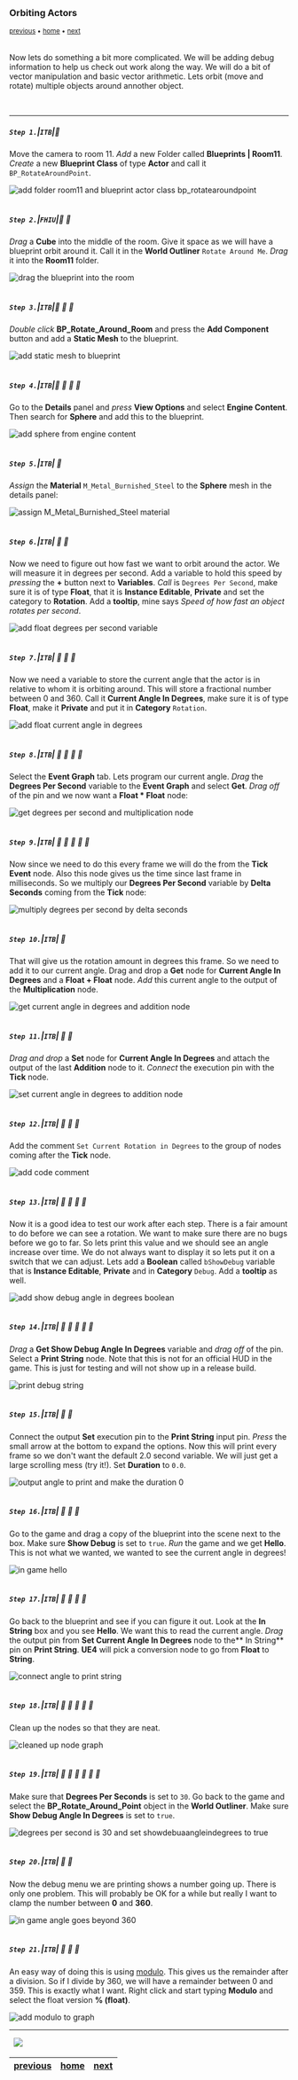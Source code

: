 <img src="https://via.placeholder.com/1000x4/45D7CA/45D7CA" alt="drawing" height="4px"/>

### Orbiting Actors

<sub>[previous](../interface-ii/README.md#user-content-communicate-through-interface-ii) • [home](../README.md#user-content-ue4-blueprints) • [next](../orbiting-actors-ii/README.md#user-content-orbiting-actors-ii)</sub>

<img src="https://via.placeholder.com/1000x4/45D7CA/45D7CA" alt="drawing" height="4px"/>

Now lets do something a bit more complicated. We will be adding debug information to help us check out work along the way. We will do a bit of vector manipulation and basic vector arithmetic. Lets orbit (move and rotate) multiple objects around annother object.

<br>

---


##### `Step 1.`\|`ITB`|:small_blue_diamond:

Move the camera to room 11. *Add* a new Folder called **Blueprints | Room11**. *Create* a new **Blueprint Class** of type **Actor** and call it `BP_RotateAroundPoint`.

![add folder room11 and blueprint actor class bp_rotatearoundpoint](images/CreateNewActorRotateAroundPtRm15.jpg)

<img src="https://via.placeholder.com/500x2/45D7CA/45D7CA" alt="drawing" height="2px" alt = ""/>

##### `Step 2.`\|`FHIU`|:small_blue_diamond: :small_blue_diamond: 

*Drag* a **Cube** into the middle of the room. Give it space as we will have a blueprint orbit around it. Call it in the **World Outliner** `Rotate Around Me`. *Drag* it into the **Room11** folder. 

![drag the blueprint into the room](images/DropBoxInRm15.jpg)

<img src="https://via.placeholder.com/500x2/45D7CA/45D7CA" alt="drawing" height="2px" alt = ""/>

##### `Step 3.`\|`ITB`|:small_blue_diamond: :small_blue_diamond: :small_blue_diamond:

*Double click* **BP_Rotate_Around_Room** and press the **Add Component** button and add a **Static Mesh** to the blueprint.

![add static mesh to blueprint](images/AddStaticMeshToBPRm15.jpg)

<img src="https://via.placeholder.com/500x2/45D7CA/45D7CA" alt="drawing" height="2px" alt = ""/>

##### `Step 4.`\|`ITB`|:small_blue_diamond: :small_blue_diamond: :small_blue_diamond: :small_blue_diamond:

Go to the **Details** panel and *press* **View Options** and select **Engine Content**. Then search for **Sphere** and add this to the blueprint.

![add sphere from engine content](images/EngineContentSphereRm15.jpg)

<img src="https://via.placeholder.com/500x2/45D7CA/45D7CA" alt="drawing" height="2px" alt = ""/>

##### `Step 5.`\|`ITB`| :small_orange_diamond:

*Assign* the **Material** `M_Metal_Burnished_Steel` to the **Sphere** mesh in the details panel:

![assign M_Metal_Burnished_Steel material](images/EngineContentSphereRm15.jpg)

<img src="https://via.placeholder.com/500x2/45D7CA/45D7CA" alt="drawing" height="2px" alt = ""/>

##### `Step 6.`\|`ITB`| :small_orange_diamond: :small_blue_diamond:

Now we need to figure out how fast we want to orbit around the actor. We will measure it in degrees per second. Add a variable to hold this speed by *pressing* the **+** button next to **Variables**. *Call* is `Degrees Per Second`, make sure it is of type **Float**, that it is **Instance Editable**, **Private** and set the category to **Rotation**. Add a **tooltip**, mine says *Speed of how fast an object rotates per second*.

![add float degrees per second variable](images/AddDegreesPerSecondRm15.jpg)

<img src="https://via.placeholder.com/500x2/45D7CA/45D7CA" alt="drawing" height="2px" alt = ""/>

##### `Step 7.`\|`ITB`| :small_orange_diamond: :small_blue_diamond: :small_blue_diamond:

Now we need a variable to store the current angle that the actor is in relative to whom it is orbiting around. This will store a fractional number between 0 and 360. Call it **Current Angle In Degrees**, make sure it is of type **Float**, make it **Private** and put it in **Category** `Rotation`.

![add float current angle in degrees](images/CurrentAngleInDegreesRm15.jpg)

<img src="https://via.placeholder.com/500x2/45D7CA/45D7CA" alt="drawing" height="2px" alt = ""/>

##### `Step 8.`\|`ITB`| :small_orange_diamond: :small_blue_diamond: :small_blue_diamond: :small_blue_diamond:

Select the **Event Graph** tab. Lets program our current angle. *Drag* the **Degrees Per Second** variable to the **Event Graph** and select **Get**. *Drag off* of the pin and we now want a **Float * Float** node:

![get degrees per second and multiplication node](images/DegreesThenFloatRm15.jpg)

<img src="https://via.placeholder.com/500x2/45D7CA/45D7CA" alt="drawing" height="2px" alt = ""/>

##### `Step 9.`\|`ITB`| :small_orange_diamond: :small_blue_diamond: :small_blue_diamond: :small_blue_diamond: :small_blue_diamond:

Now since we need to do this every frame we will do the from the **Tick Event** node. Also this node gives us the time since last frame in milliseconds. So we multiply our **Degrees Per Second** variable by **Delta Seconds** coming from the **Tick** node:

![multiply degrees per second by delta seconds](images/MultiplyDegreesByDeltaRm15.jpg)

<img src="https://via.placeholder.com/500x2/45D7CA/45D7CA" alt="drawing" height="2px" alt = ""/>

##### `Step 10.`\|`ITB`| :large_blue_diamond:

That will give us the rotation amount in degrees this frame. So we need to add it to our current angle. Drag and drop a **Get** node for **Current Angle In Degrees** and a **Float + Float** node. *Add* this current angle to the output of the **Multiplication** node.

![get current angle in degrees and addition node](images/AddToCurrentAngleRm15.jpg)

<img src="https://via.placeholder.com/500x2/45D7CA/45D7CA" alt="drawing" height="2px" alt = ""/>

##### `Step 11.`\|`ITB`| :large_blue_diamond: :small_blue_diamond: 

*Drag and drop* a **Set** node for **Current Angle In Degrees** and attach the output of the last **Addition** node to it. *Connect* the execution pin with the **Tick** node.

![set current angle in degrees to addition node](images/SetNewCurrentAngleRm15.jpg)

<img src="https://via.placeholder.com/500x2/45D7CA/45D7CA" alt="drawing" height="2px" alt = ""/>


##### `Step 12.`\|`ITB`| :large_blue_diamond: :small_blue_diamond: :small_blue_diamond: 

Add the comment `Set Current Rotation in Degrees` to the group of nodes coming after the **Tick** node.

![add code comment](images/AddCommentSetRotationRm15.jpg)

<img src="https://via.placeholder.com/500x2/45D7CA/45D7CA" alt="drawing" height="2px" alt = ""/>

##### `Step 13.`\|`ITB`| :large_blue_diamond: :small_blue_diamond: :small_blue_diamond:  :small_blue_diamond: 

Now it is a good idea to test our work after each step. There is a fair amount to do before we can see a rotation. We want to make sure there are no bugs before we go to far. So lets print this value and we should see an angle increase over time. We do not always want to display it so lets put it on a switch that we can adjust. Lets add a **Boolean** called `bShowDebug` variable that is **Instance Editable**, **Private** and in **Category** `Debug`. Add a **tooltip** as well.

![add show debug angle in degrees boolean](images/ShowDebugDegreesRm15.jpg)

<img src="https://via.placeholder.com/500x2/45D7CA/45D7CA" alt="drawing" height="2px" alt = ""/>

##### `Step 14.`\|`ITB`| :large_blue_diamond: :small_blue_diamond: :small_blue_diamond: :small_blue_diamond:  :small_blue_diamond: 

*Drag* a **Get Show Debug Angle In Degrees** variable and *drag off* of the pin. Select a **Print String** node. Note that this is not for an official HUD in the game. This is just for testing and will not show up in a release build.

![print debug string](images/PrintDebugTimerRm15.jpg)

<img src="https://via.placeholder.com/500x2/45D7CA/45D7CA" alt="drawing" height="2px" alt = ""/>

##### `Step 15.`\|`ITB`| :large_blue_diamond: :small_orange_diamond: 

Connect the output **Set** execution pin to the **Print String** input pin. *Press* the small arrow at the bottom to expand the options. Now this will print every frame so we don't want the default 2.0 second variable. We will just get a large scrolling mess (try it!). Set **Duration** to `0.0`.

![output angle to print and make the duration 0](images/ConnectExecSetToZeroRm15.jpg)


<img src="https://via.placeholder.com/500x2/45D7CA/45D7CA" alt="drawing" height="2px" alt = ""/>

##### `Step 16.`\|`ITB`| :large_blue_diamond: :small_orange_diamond:   :small_blue_diamond: 

Go to the game and drag a copy of the blueprint into the scene next to the box. Make sure **Show Debug** is set to `true`. *Run* the game and we get **Hello**. This is not what we wanted, we wanted to see the current angle in degrees!

![in game hello](images/RunGameHelloErrorRm15.jpg)

<img src="https://via.placeholder.com/500x2/45D7CA/45D7CA" alt="drawing" height="2px" alt = ""/>

##### `Step 17.`\|`ITB`| :large_blue_diamond: :small_orange_diamond: :small_blue_diamond: :small_blue_diamond:

Go back to the blueprint and see if you can figure it out. Look at the **In String** box and you see **Hello**. We want this to read the current angle. *Drag* the output pin from **Set Current Angle In Degrees** node to the** In String** pin on **Print String**. **UE4** will pick a conversion node to go from **Float** to **String**.

![connect angle to print string](images/CurrAngleToPrintRm15.jpg)

<img src="https://via.placeholder.com/500x2/45D7CA/45D7CA" alt="drawing" height="2px" alt = ""/>

##### `Step 18.`\|`ITB`| :large_blue_diamond: :small_orange_diamond: :small_blue_diamond: :small_blue_diamond: :small_blue_diamond:

Clean up the nodes so that they are neat.

![cleaned up node graph](images/CleanUpNodes1Rm15.jpg)

<img src="https://via.placeholder.com/500x2/45D7CA/45D7CA" alt="drawing" height="2px" alt = ""/>

##### `Step 19.`\|`ITB`| :large_blue_diamond: :small_orange_diamond: :small_blue_diamond: :small_blue_diamond: :small_blue_diamond: :small_blue_diamond:

Make sure that **Degrees Per Seconds** is set to `30`. Go back to the game and select the **BP_Rotate_Around_Point** object in the **World Outliner**. Make sure **Show Debug Angle In Degrees** is set to `true`.

![degrees per second is 30 and set showdebuaangleindegrees to true](images/SelectYourBlueprintSetDebugOn.jpg)

<img src="https://via.placeholder.com/500x2/45D7CA/45D7CA" alt="drawing" height="2px" alt = ""/>

##### `Step 20.`\|`ITB`| :large_blue_diamond: :large_blue_diamond:

Now the debug menu we are printing shows a number going up. There is only one problem. This will probably be OK for a while but really I want to clamp the number between **0** and **360**.

![in game angle goes beyond 360](images/AngleGetsTooLarge.gif)

<img src="https://via.placeholder.com/500x2/45D7CA/45D7CA" alt="drawing" height="2px" alt = ""/>

##### `Step 21.`\|`ITB`| :large_blue_diamond: :large_blue_diamond: :small_blue_diamond:

An easy way of doing this is using [modulo](https://en.wikipedia.org/wiki/Modulo_operation). This gives us the remainder after a division. So if I divide by 360, we will have a remainder between 0 and 359. This is exactly what I want. Right click and start typing **Modulo** and select the float version **% (float)**.

![add modulo to graph](images/ModuloClampRm15.jpg)

___


<img src="https://via.placeholder.com/1000x4/dba81a/dba81a" alt="drawing" height="4px" alt = ""/>

<img src="https://via.placeholder.com/1000x100/45D7CA/000000/?text=Next Up - Orbiting Actors II">

<img src="https://via.placeholder.com/1000x4/dba81a/dba81a" alt="drawing" height="4px" alt = ""/>

| [previous](../interface-ii/README.md#user-content-communicate-through-interface-ii)| [home](../README.md#user-content-ue4-blueprints) | [next](../orbiting-actors-ii/README.md#user-content-orbiting-actors-ii)|
|---|---|---|
